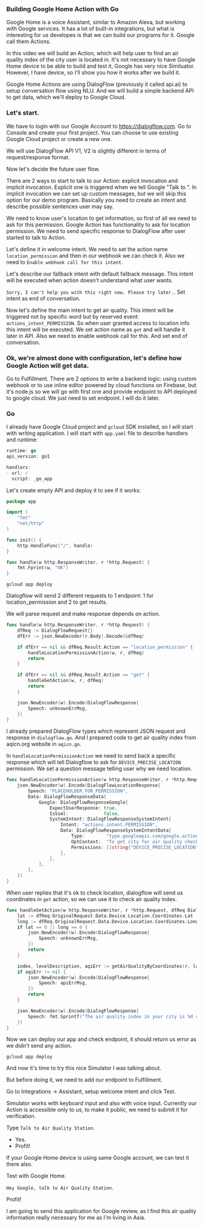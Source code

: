 ### Building Google Home Action with Go

Google Home is a voice Assistant, similar to Amazon Alexa, but working with Google services. It has a lot of built-in integrations, but what is interesting for us developes is that we can build our programs for it. Google call them Actions.

In this video we will build an Action, which will help user to find an air quality index of the city user is located in. It's not necessary to have Google Home device to be able to build and test it, Google has very nice Similuator. However, I have device, so I'll show you how it works after we build it.

Google Home Actions are using DialogFlow (previously it called api.ai) to setup conversation flow using NLU. And we will build a simple backend API to get data, which we'll deploy to Google Cloud.

### Let's start.

We have to login with our Google Account to https://dialogflow.com. Go to Console and create your first project. You can choose to use existing Google Cloud project or create a new one.

We will use DialogFlow API V1, V2 is slightly different in terms of request/response format.

Now let's decide the future user flow.

There are 2 ways to start to talk to our Action: explicit invocation and implicit invocation. Explicit one is triggered when we tell Google "Talk to <action name>". In implicit invocation we can set up custom messages, but we will skip this option for our demo program. Basically you need to create an intent and describe possible sentences user may say.

We need to know user's location to get information, so first of all we need to ask for this permission. Google Action has functionality to ask for location permission. We need to send specific response to DialogFlow after user started to talk to Action.

Let's define it in welcome intent. We need to set the action name `location_permission` and then in our webhook we can check it. Also we need to `Enable webhook call for this intent`.

Let's describe our fallback intent with default fallback message. This intent will be executed when action doesn't understand what user wants.

`Sorry, I can't help you with this right now. Please try later.`. Set intent as end of conversation.

Now let's define the main intent to get air quality. This intent will be triggered not by specific word but by reserved event: `actions_intent_PERMISSION`. So when user granted access to location info this intent will be executed. We set action name as `get` and will handle it later in API. Also we need to enable webhook call for this. And set end of conversation.

### Ok, we're almost done with configuration, let's define how Google Action will get data.

Go to Fulfillment. There are 2 options to write a backend logic: using custom webhook or to use inline editor powered by cloud functions on Firebase, but it's node.js so we will go with first one and provide endpoint to API deployed to google cloud. We just need to set endpoint. I will do it later.

### Go

I already have Google Cloud project and `gcloud` SDK installed, so I will start with writing application. I will start with `app.yaml` file to describe handlers and runtime:

```go
runtime: go
api_version: go1

handlers:
- url: /
  script: _go_app
```

Let's create empty API and deploy it to see if it works:

```go
package app

import (
	"fmt"
	"net/http"
)

func init() {
	http.HandleFunc("/", handle)
}

func handle(w http.ResponseWriter, r *http.Request) {
	fmt.Fprint(w, "OK")
}
```

```
gcloud app deploy
```

Dialogflow will send 2 different requests to 1 endpoint: 1 for location_permission and 2 to get results.

We will parse request and make response depends on action.

```go
func handle(w http.ResponseWriter, r *http.Request) {
	dfReq := DialogFlowRequest{}
	dfErr := json.NewDecoder(r.Body).Decode(&dfReq)

	if dfErr == nil && dfReq.Result.Action == "location_permission" {
		handleLocationPermissionAction(w, r, dfReq)
		return
	}

	if dfErr == nil && dfReq.Result.Action == "get" {
		handleGetAction(w, r, dfReq)
		return
	}

	json.NewEncoder(w).Encode(DialogFlowResponse{
		Speech: unknownErrMsg,
	})
}
```

I already prepared DialogFlow types which represent JSON request and response in `dialogflow.go`. And I prepared code to get air quality index from aqicn.org website in `aqicn.go`.

In `handleLocationPermissionAction` we need to send back a specific response which will tell Dialogflow to ask for `DEVICE_PRECISE_LOCATION` permission. We set a question message telling user why we need location.

```go
func handleLocationPermissionAction(w http.ResponseWriter, r *http.Request, dfReq DialogFlowRequest) {
	json.NewEncoder(w).Encode(DialogFlowLocationResponse{
		Speech: "PLACEHOLDER_FOR_PERMISSION",
		Data: DialogFlowResponseData{
			Google: DialogFlowResponseGoogle{
				ExpectUserResponse: true,
				IsSsml:             false,
				SystemIntent: DialogFlowResponseSystemIntent{
					Intent: "actions.intent.PERMISSION",
					Data: DialogFlowResponseSystemIntentData{
						Type:        "type.googleapis.com/google.actions.v2.PermissionValueSpec",
						OptContext:  "To get city for air quality check",
						Permissions: []string{"DEVICE_PRECISE_LOCATION"},
					},
				},
			},
		},
	})
}
```

When user replies that it's ok to check location, dialogflow will send us coordinates in `get` action, so we can use it to check air quality index.

```go
func handleGetAction(w http.ResponseWriter, r *http.Request, dfReq DialogFlowRequest) {
	lat := dfReq.OriginalRequest.Data.Device.Location.Coordinates.Lat
	long := dfReq.OriginalRequest.Data.Device.Location.Coordinates.Long
	if lat == 0 || long == 0 {
		json.NewEncoder(w).Encode(DialogFlowResponse{
			Speech: unknownErrMsg,
		})
		return
	}

	index, levelDescription, aqiErr := getAirQualityByCoordinates(r, lat, long)
	if aqiErr != nil {
		json.NewEncoder(w).Encode(DialogFlowResponse{
			Speech: apiErrMsg,
		})
		return
	}

	json.NewEncoder(w).Encode(DialogFlowResponse{
		Speech: fmt.Sprintf("The air quality index in your city is %d right now. %s", index, levelDescription),
	})
}
```

Now we can deploy our app and check endpoint, it should return us error as we didn't send any action.

```
gcloud app deploy
```

And now it's time to try this nice Simulator I was talking about.

But before doing it, we need to add our endpoint to Fulfillment.

Go to Integrations -> Assistant, setup welcome intent and click Test.

Simulator works with keyboard input and also with voice input. Currently our Action is accessible only to us, to make it public, we need to submit it for verification.

Type `Talk to Air Quality Station`.
- Yes.
- Profit!

If your Google Home device is using same Google account, we can test it there also.

Test with Google Home.

`Hey Google, talk to Air Quality Station`.

Profit!

I am going to send this application for Google review, as I find this air quality information really necessary for me as I'm living in Asia.